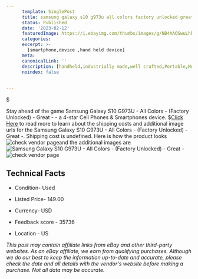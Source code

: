 ```yaml
---
      template: SinglePost
      title: samsung galaxy s10 g973u all colors factory unlocked great 
      status: Published
      date: '2023-02-12'
      featuredImage: https://i.ebayimg.com/thumbs/images/g/NB4AAOSwuLhhQKA-/s-l225.jpg
      categories: 
      excerpt: >-
        [smartphone,device ,hand held device]
      meta:
      canonicalLink: ''
      description: [handheld,industrially made,well crafted,Portable,Mobile,Compact,Convenient,Lightweight,Maneuverable,Man-portable,Miniature,Carriable,Hand-held,Light,Holdable,Transportable,Mobile device,Pocket-sized,On-the-go,Wireless,Cordless,Compact size,Convenient size, smartphone,device ,hand held device]
      noindex: false
      
        
---
```

$

Stay ahead of the game Samsung Galaxy S10 G973U - All Colors - (Factory Unlocked) - Great - - a 4-star Cell Phones & Smartphones device.
$[Click Here](https://www.ebay.com/itm/255107328901?hash=item3b6594eb85%3Ag%3ANB4AAOSwuLhhQKA-&mkevt=1&mkcid=1&mkrid=711-53200-19255-0&campid=%253CePNCampaignId%253E&customid=%253CreferenceId%253E&toolid=10049) to read more to learn about the shipping costs and additional image urls for the Samsung Galaxy S10 G973U - All Colors - (Factory Unlocked) - Great -. Shipping cost is undefined. Here is how the product looks ![check vendor page](https://i.ebayimg.com/thumbs/images/g/NB4AAOSwuLhhQKA-/s-l225.jpg)and the additional images are![Samsung Galaxy S10 G973U - All Colors - (Factory Unlocked) - Great -](https://i.ebayimg.com/images/g/NB4AAOSwuLhhQKA-/s-l1200.jpg)![check vendor page](https://origin-galleryplus.ebayimg.com/ws/web/255107328901_2_0_1/225x225.jpg,https://origin-galleryplus.ebayimg.com/ws/web/255107328901_3_0_1/225x225.jpg,https://origin-galleryplus.ebayimg.com/ws/web/255107328901_4_0_1/225x225.jpg,https://origin-galleryplus.ebayimg.com/ws/web/255107328901_5_0_1/225x225.jpg,https://origin-galleryplus.ebayimg.com/ws/web/255107328901_6_0_1/225x225.jpg,https://origin-galleryplus.ebayimg.com/ws/web/255107328901_7_0_1/225x225.jpg,https://origin-galleryplus.ebayimg.com/ws/web/255107328901_8_0_1/225x225.jpg,https://origin-galleryplus.ebayimg.com/ws/web/255107328901_9_0_1/225x225.jpg,https://origin-galleryplus.ebayimg.com/ws/web/255107328901_10_0_1/225x225.jpg,https://origin-galleryplus.ebayimg.com/ws/web/255107328901_11_0_1/225x225.jpg,https://origin-galleryplus.ebayimg.com/ws/web/255107328901_12_0_1/225x225.jpg)



 ## Technical Facts 



     
      

 - Condition- Used 


      

 - Listed Price- 149.00 


      

 - Currency- USD 


      

 - Feedback score - 35736 


      

 - Location - US 


      
      

 *_This post may contain affiliate links from eBay and other third-party websites. As an eBay affiliate, we earn from qualifying purchases. Although we do our best to keep the information up-to-date and accurate, please check the date and all details with the vendor's website before making a purchase. Not all data may be accurate._*






